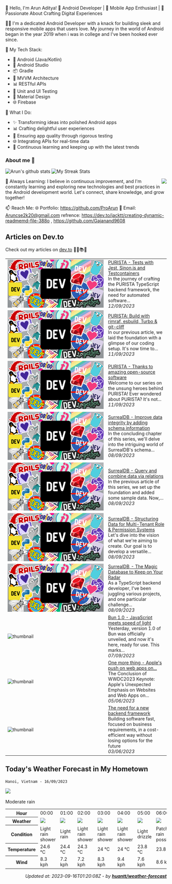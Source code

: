 👋 Hello, I'm Arun Aditya!
📱 Android Developer | 🚀 Mobile App Enthusiast | 🌟 Passionate About Crafting Digital Experiences

👨‍💻 I'm a dedicated Android Developer with a knack for building sleek and responsive mobile apps that users love. My journey in the world of Android began in the year 2019 when i was in college and I've been hooked ever since.

🔧 My Tech Stack:
- 📱 Android (Java/Kotlin)
- 🧰 Android Studio
- 📦 Gradle
- 🚀 MVVM Architecture
- 📊 RESTful APIs
- 🧪 Unit and UI Testing
- 📱 Material Design
- 🌐 Firebase

🚀 What I Do:
- ✨ Transforming ideas into polished Android apps
- 📊 Crafting delightful user experiences
- 🧪 Ensuring app quality through rigorous testing
- 🌐 Integrating APIs for real-time data
- 🚀 Continuous learning and keeping up with the latest trends

### About me :eyes:
![Arun's github stats](https://github-readme-stats.vercel.app/api?username=ProArun&show_icons=true&theme=dracula)
![My Streak Stats](https://github-readme-streak-stats.herokuapp.com/?user=ProArun&theme=tokyonight)

<img align="right" src="https://github-readme-stats.vercel.app/api/top-langs/?username=ProArun&theme=dracula&hide_langs_below=1" />


🌱 Always Learning:
I believe in continuous improvement, and I'm constantly learning and exploring new technologies and best practices in the Android development world. Let's connect, share knowledge, and grow together!

📫 Reach Me:
🌐 Portfolio: https://github.com/ProArun
📧 Email: Aruncse2k20@gmail.com
refrence: https://dev.to/jacktt/creating-dynamic-readmemd-file-388o , https://github.com/Gajanand9608 

## Articles on Dev.to

Check out my articles on [dev.to](https://dev.to/sebastian_wessel) 🔖📖📚🤓


<table>
        <tr>
            <td width="300px"><img src="data/images/default-thumbnail.png" alt="thumbnail"></td>
            <td>
                <a href="https://dev.to/purista/purista-tests-with-jest-sinonjs-and-testcontainers-31lh">PURISTA - Tests with Jest, Sinon.js and Testcontainers</a>
                <div>In the journey of crafting the PURISTA TypeScript backend framework, the need for automated software...</div>
                <div><i>12/09/2023</i></div>
            </td>
        </tr>
        <tr>
            <td width="300px"><img src="data/images/default-thumbnail.png" alt="thumbnail"></td>
            <td>
                <a href="https://dev.to/purista/purista-build-with-rimraf-esbuild-turbo-git-cliff-5h5e">PURISTA: Build with rimraf, esbuild, Turbo &amp; git-cliff</a>
                <div>In our previous article, we laid the foundation with a glimpse of our coding setup.  It&#39;s now time to...</div>
                <div><i>11/09/2023</i></div>
            </td>
        </tr>
        <tr>
            <td width="300px"><img src="data/images/default-thumbnail.png" alt="thumbnail"></td>
            <td>
                <a href="https://dev.to/purista/purista-thanks-to-amazing-open-source-software-4k2e">PURISTA - Thanks to amazing open-source software</a>
                <div>Welcome to our series on the unsung heroes behind PURISTA!  Ever wondered about PURISTA? It&#39;s not...</div>
                <div><i>11/09/2023</i></div>
            </td>
        </tr>
        <tr>
            <td width="300px"><img src="data/images/default-thumbnail.png" alt="thumbnail"></td>
            <td>
                <a href="https://dev.to/sebastian_wessel/surrealdb-improve-data-integrity-by-adding-schema-information-3ee3">SurrealDB - Improve data integrity by adding schema information</a>
                <div>In the concluding chapter of this series, we&#39;ll delve into the intriguing world of SurrealDB&#39;s schema...</div>
                <div><i>08/09/2023</i></div>
            </td>
        </tr>
        <tr>
            <td width="300px"><img src="data/images/default-thumbnail.png" alt="thumbnail"></td>
            <td>
                <a href="https://dev.to/sebastian_wessel/surrealdb-query-and-combine-data-via-relations-5863">SurrealDB - Query and combine data via relations</a>
                <div>In the previous article of this series, we set up the foundation and added some sample data.  Now,...</div>
                <div><i>08/09/2023</i></div>
            </td>
        </tr>
        <tr>
            <td width="300px"><img src="data/images/default-thumbnail.png" alt="thumbnail"></td>
            <td>
                <a href="https://dev.to/sebastian_wessel/surrealdb-structuring-data-for-multi-tenant-role-permission-systems-4hmb">SurrealDB - Structuring Data for Multi-Tenant Role &amp; Permission Systems</a>
                <div>Let&#39;s dive into the vision of what we&#39;re aiming to create.  Our goal is to develop a versatile...</div>
                <div><i>08/09/2023</i></div>
            </td>
        </tr>
        <tr>
            <td width="300px"><img src="data/images/default-thumbnail.png" alt="thumbnail"></td>
            <td>
                <a href="https://dev.to/sebastian_wessel/surrealdb-the-magic-database-to-keep-on-your-radar-4a22">SurrealDB  - The Magic Database to Keep on Your Radar</a>
                <div>As a TypeScript backend developer, I&#39;ve been juggling various projects, and one particular challenge...</div>
                <div><i>08/09/2023</i></div>
            </td>
        </tr>
        <tr>
            <td width="300px"><img src="https://res.cloudinary.com/practicaldev/image/fetch/s--nY77egYO--/c_imagga_scale,f_auto,fl_progressive,h_420,q_auto,w_1000/https://dev-to-uploads.s3.amazonaws.com/uploads/articles/06e1tyna80i5qcjh2qst.png" alt="thumbnail"></td>
            <td>
                <a href="https://dev.to/sebastian_wessel/bun-10-javascript-meets-speed-of-light-4hfn">Bun 1.0 - JavaScript meets speed of light</a>
                <div>Yesterday, version 1.0 of Bun was officially unveiled, and now it&#39;s here, ready for use.  This marks...</div>
                <div><i>07/09/2023</i></div>
            </td>
        </tr>
        <tr>
            <td width="300px"><img src="https://res.cloudinary.com/practicaldev/image/fetch/s--Q83K376m--/c_imagga_scale,f_auto,fl_progressive,h_420,q_auto,w_1000/https://dev-to-uploads.s3.amazonaws.com/uploads/articles/nidr9zlgkeopofqg2fgt.jpg" alt="thumbnail"></td>
            <td>
                <a href="https://dev.to/sebastian_wessel/one-more-thing-apples-push-on-web-apps-on-macos-2052">One more thing - Apple&#39;s push on web apps on...</a>
                <div>The Conclusion of WWDC2023 Keynote: Apple&#39;s Unexpected Emphasis on Websites and Web Apps on...</div>
                <div><i>05/06/2023</i></div>
            </td>
        </tr>
        <tr>
            <td width="300px"><img src="https://res.cloudinary.com/practicaldev/image/fetch/s--ADRfLqKZ--/c_imagga_scale,f_auto,fl_progressive,h_420,q_auto,w_1000/https://dev-to-uploads.s3.amazonaws.com/uploads/articles/h9ix2iix7sqbjirkv236.jpg" alt="thumbnail"></td>
            <td>
                <a href="https://dev.to/sebastian_wessel/the-need-for-a-new-backend-framework-81g">The need for a new backend framework</a>
                <div>Building software fast, focused on business requirements, in a cost-efficient way without losing options for the future</div>
                <div><i>03/06/2023</i></div>
            </td>
        </tr>
</table>

## Today's Weather Forecast in My Hometown



`Hanoi, Vietnam - 16/09/2023`

<img src="https://cdn.weatherapi.com/weather/64x64/day/302.png"/>

Moderate rain


<table>
    <tr>
        <th>Hour</th>
        <td>00:00</td><td>01:00</td><td>02:00</td><td>03:00</td><td>04:00</td><td>05:00</td><td>06:00</td><td>07:00</td><td>08:00</td><td>09:00</td><td>10:00</td><td>11:00</td><td>12:00</td><td>13:00</td><td>14:00</td><td>15:00</td><td>16:00</td><td>17:00</td><td>18:00</td><td>19:00</td><td>20:00</td><td>21:00</td><td>22:00</td><td>23:00</td>
    </tr>
    <tr>
        <th>Weather</th>
        <td><img src="https://cdn.weatherapi.com/weather/64x64/night/353.png"></img></td><td><img src="https://cdn.weatherapi.com/weather/64x64/night/296.png"></img></td><td><img src="https://cdn.weatherapi.com/weather/64x64/night/353.png"></img></td><td><img src="https://cdn.weatherapi.com/weather/64x64/night/353.png"></img></td><td><img src="https://cdn.weatherapi.com/weather/64x64/night/353.png"></img></td><td><img src="https://cdn.weatherapi.com/weather/64x64/night/266.png"></img></td><td><img src="https://cdn.weatherapi.com/weather/64x64/day/176.png"></img></td><td><img src="https://cdn.weatherapi.com/weather/64x64/day/263.png"></img></td><td><img src="https://cdn.weatherapi.com/weather/64x64/day/116.png"></img></td><td><img src="https://cdn.weatherapi.com/weather/64x64/day/176.png"></img></td><td><img src="https://cdn.weatherapi.com/weather/64x64/day/353.png"></img></td><td><img src="https://cdn.weatherapi.com/weather/64x64/day/266.png"></img></td><td><img src="https://cdn.weatherapi.com/weather/64x64/day/353.png"></img></td><td><img src="https://cdn.weatherapi.com/weather/64x64/day/266.png"></img></td><td><img src="https://cdn.weatherapi.com/weather/64x64/day/353.png"></img></td><td><img src="https://cdn.weatherapi.com/weather/64x64/day/119.png"></img></td><td><img src="https://cdn.weatherapi.com/weather/64x64/day/119.png"></img></td><td><img src="https://cdn.weatherapi.com/weather/64x64/day/119.png"></img></td><td><img src="https://cdn.weatherapi.com/weather/64x64/night/119.png"></img></td><td><img src="https://cdn.weatherapi.com/weather/64x64/night/122.png"></img></td><td><img src="https://cdn.weatherapi.com/weather/64x64/night/353.png"></img></td><td><img src="https://cdn.weatherapi.com/weather/64x64/night/353.png"></img></td><td><img src="https://cdn.weatherapi.com/weather/64x64/night/176.png"></img></td><td><img src="https://cdn.weatherapi.com/weather/64x64/night/176.png"></img></td>
    </tr>
    <tr>
        <th>Condition</th>
        <td width="200px">Light rain shower</td><td width="200px">Light rain</td><td width="200px">Light rain shower</td><td width="200px">Light rain shower</td><td width="200px">Light rain shower</td><td width="200px">Light drizzle</td><td width="200px">Patchy rain possible</td><td width="200px">Patchy light drizzle</td><td width="200px">Partly cloudy</td><td width="200px">Patchy rain possible</td><td width="200px">Light rain shower</td><td width="200px">Light drizzle</td><td width="200px">Light rain shower</td><td width="200px">Light drizzle</td><td width="200px">Light rain shower</td><td width="200px">Cloudy</td><td width="200px">Cloudy</td><td width="200px">Cloudy</td><td width="200px">Cloudy</td><td width="200px">Overcast</td><td width="200px">Light rain shower</td><td width="200px">Light rain shower</td><td width="200px">Patchy rain possible</td><td width="200px">Patchy rain possible</td>
    </tr>
    <tr>
        <th>Temperature</th>
        <td>24.6 °C</td><td>24.4 °C</td><td>24.3 °C</td><td>24 °C</td><td>24 °C</td><td>23.8 °C</td><td>23.8 °C</td><td>23.9 °C</td><td>27 °C</td><td>26 °C</td><td>26.8 °C</td><td>26.8 °C</td><td>27.3 °C</td><td>27.7 °C</td><td>28.1 °C</td><td>28.1 °C</td><td>27.6 °C</td><td>27.1 °C</td><td>26 °C</td><td>25.5 °C</td><td>25.1 °C</td><td>24.9 °C</td><td>25 °C</td><td>25 °C</td>
    </tr>
    <tr>
        <th>Wind</th>
        <td>8.3 kph</td><td>7.2 kph</td><td>7.2 kph</td><td>8.3 kph</td><td>9.4 kph</td><td>7.6 kph</td><td>8.6 kph</td><td>8.3 kph</td><td>9 kph</td><td>8.6 kph</td><td>7.2 kph</td><td>5.8 kph</td><td>4.7 kph</td><td>3.6 kph</td><td>2.5 kph</td><td>2.2 kph</td><td>2.9 kph</td><td>4.3 kph</td><td>4.7 kph</td><td>5 kph</td><td>5.4 kph</td><td>4.7 kph</td><td>4.7 kph</td><td>4 kph</td>
    </tr>
</table>


<div align="right">

*Updated at: 2023-09-16T01:20:08Z - by **[huantt/weather-forecast](https://github.com/huantt/weather-forecast)***

</div>
